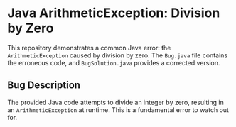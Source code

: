 # Java ArithmeticException: Division by Zero

This repository demonstrates a common Java error: the `ArithmeticException` caused by division by zero.  The `Bug.java` file contains the erroneous code, and `BugSolution.java` provides a corrected version.

## Bug Description

The provided Java code attempts to divide an integer by zero, resulting in an `ArithmeticException` at runtime. This is a fundamental error to watch out for.